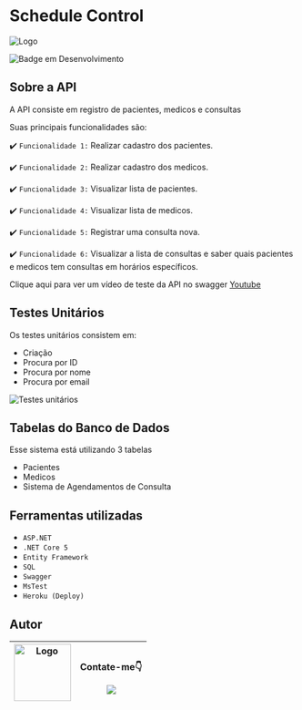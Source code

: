 # Schedule Control
  <img src="https://i.imgur.com/f6iuetM.png" alt="Logo" >
  <br/>

![Badge em Desenvolvimento](http://img.shields.io/static/v1?label=STATUS&message=EM%20DESENVOLVIMENTO&color=GREEN&style=for-the-badge)

## Sobre a API

  <p>A API consiste em registro de pacientes, medicos e consultas</p>
  
  <p>Suas principais funcionalidades são:</p>
  
  :heavy_check_mark: `Funcionalidade 1:` Realizar cadastro dos pacientes.
  
  :heavy_check_mark: `Funcionalidade 2:` Realizar cadastro dos medicos.
  
  :heavy_check_mark: `Funcionalidade 3:` Visualizar lista de pacientes.
  
  :heavy_check_mark: `Funcionalidade 4:` Visualizar lista de medicos.
  
  :heavy_check_mark: `Funcionalidade 5:` Registrar uma consulta nova.
  
  :heavy_check_mark: `Funcionalidade 6:` Visualizar a lista de consultas e saber quais pacientes e medicos tem consultas em horários específicos.
  
  Clique aqui para ver um vídeo de teste da API no swagger [Youtube](https://studio.youtube.com/video/yKGAlpAddZo/edit)
  
  ## Testes Unitários
  <p> Os testes unitários consistem em: </p>
  
  * Criação
  * Procura por ID
  * Procura por nome
  * Procura por email
   <img src="https://i.imgur.com/29zVcUy.jpg" alt="Testes unitários" >
  
  ## Tabelas do Banco de Dados
  
  <p>Esse sistema está utilizando 3 tabelas</p>
  
  * Pacientes 
  * Medicos
  * Sistema de Agendamentos de Consulta
  
  ## Ferramentas utilizadas
  
  - ``ASP.NET``
  - ``.NET Core 5``
  - ``Entity Framework``
  - ``SQL``
  - ``Swagger``
  - ``MsTest``
  - ``Heroku (Deploy)``
  
  ## Autor
  
   <img src="https://i.imgur.com/2dT2j1U.jpg" alt="Logo" whith="100" height="100"> | <p>Contate-me👇</p> <a href="https://www.linkedin.com/in/lucas-reluz-493549220/" target="_blank"><img src="https://img.shields.io/badge/-LinkedIn-%230077B5?style=for-the-badge&logo=linkedin&logoColor=white" target="_blank"></a>
   | :---: | :---: 
